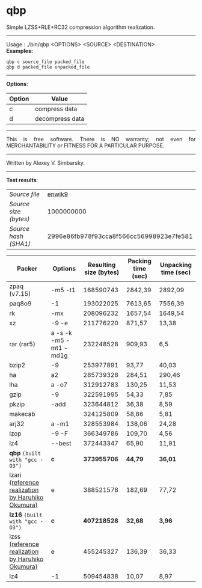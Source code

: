 # qbp  
  
Simple LZSS+RLE+RC32 compression algorithm realization.  
  
--- 
Usage : ./bin/qbp \<OPTIONS\> \<SOURCE\> \<DESTINATION\>  
**Examples:**  
```  
qbp c source_file packed_file  
qbp d packed_file unpacked_file  
```  

---  

**Options**:  

Option | Value |
----- | ----- |  
c | compress data |  
d | decompress data |  
  
---  
  
<p align="justify">This is free software. There is NO warranty; not even for MERCHANTABILITY or FITNESS FOR A PARTICULAR PURPOSE.</p>  
  
---  
  
Written by Alexey V. Simbarsky.  
  
---

**Test results**:  

| | |
----- | ----- |  
_Source file_ | [enwik9](https://cs.fit.edu/~mmahoney/compression/textdata.html) |  
_Source size (bytes)_ | 1000000000 |  
_Source hash (SHA1)_ | 2996e86fb978f93cca8f566cc56998923e7fe581 |  

Packer | Options | Resulting size (bytes) | Packing time (sec) | Unpacking time (sec) |
----- | ----- | ----- | ----- | ----- |    
zpaq (v7.15) | -m5 -t1 | 168590743 | 2842,39 | 2892,09 |  
paq8o9 | -1 | 193022025 | 7613,65 | 7556,39 |  
rk | -mx | 208096232 | 1657,54 | 1649,54 |  
xz | -9 -e | 211776220 | 871,57 | 13,38 |  
rar (rar5) | a -s -k -m5 -mt1 -md1g | 232248528 | 909,93 | 6,5 |  
bzip2 | -9 | 253977891 | 93,77 | 40,03 |  
ha | a2 | 285739328 | 284,51 | 290,46 |  
lha | a -o7 | 312912783 | 130,25 | 11,53 |  
gzip | -9 | 322591995 | 54,33 | 7,85 |  
pkzip | -add | 323644812 | 36,38 | 8,59 |  
makecab | | 324125809 | 58,86 | 5,81 |  
arj32 | a -m1 | 328553984 | 138,06 | 24,28 |  
lzop | -9 -F | 366349786 | 109,70 | 4,56 |  
lz4 | --best | 372443347 | 65,90 | 11,91 |  
**qbp** `(built with "gcc -O3")` | **c** | **373955706** | **44,79** | **36,01** |  
lzari <br/> [(reference realization by Haruhiko Okumura)](https://web.archive.org/web/19990209183635/http://oak.oakland.edu/pub/simtelnet/msdos/arcutils/lz_comp2.zip) | e | 388521578 | 182,69 | 77,72 |  
**lz16** `(built with "gcc -O3")` | **c** | **407218528** | **32,68** | **3,96** |  
lzss <br/> [(reference realization by Haruhiko Okumura)](https://oku.edu.mie-u.ac.jp/~okumura/compression/lzss.c) | e | 455245327 | 136,39 | 36,33 |  
lz4 | -1 | 509454838 | 10,07 | 8,97 |  
